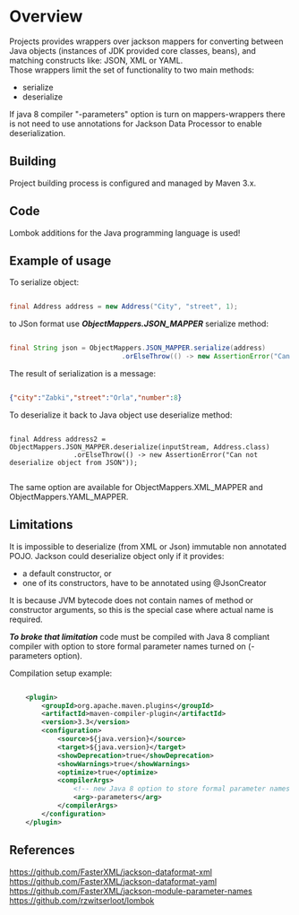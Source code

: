 # Overview

Projects provides wrappers over jackson mappers for converting between 
Java objects (instances of JDK provided core classes, beans), and matching constructs like: JSON, XML or YAML. <br/>
Those wrappers limit the set of functionality to two main methods:

  - serialize
  - deserialize

If java 8 compiler "-parameters" option is turn on mappers-wrappers there is not need to use annotations for 
Jackson Data Processor to enable deserialization.
 
## Building

Project building process is configured and managed by Maven 3.x.

## Code

Lombok additions for the Java programming language is used!

## Example of usage

To serialize object:

```java

final Address address = new Address("City", "street", 1);

```

to JSon format use ***ObjectMappers.JSON_MAPPER*** serialize method:

```java

final String json = ObjectMappers.JSON_MAPPER.serialize(address)
                            .orElseThrow(() -> new AssertionError("Can not serialize object to JSON"));
```

The result of serialization is a message:

```json

{"city":"Zabki","street":"Orla","number":8}

```

To deserialize it back to Java object use deserialize method:


```

final Address address2 = ObjectMappers.JSON_MAPPER.deserialize(inputStream, Address.class)
                .orElseThrow(() -> new AssertionError("Can not deserialize object from JSON"));
                                  
```

The same option are available for ObjectMappers.XML_MAPPER and ObjectMappers.YAML_MAPPER.

## Limitations

It is impossible to deserialize (from XML or Json) immutable non annotated POJO.
Jackson could deserialize object only if it provides:

- a default constructor, or
- one of its constructors, have to be annotated using @JsonCreator

It is because JVM bytecode does not contain names of method or constructor arguments, so this is the special case where actual name is required. 


***To broke that limitation*** code must be compiled with Java 8 compliant compiler with option to store formal 
parameter names turned on (-parameters option).

Compilation setup example:

```xml

    <plugin>
        <groupId>org.apache.maven.plugins</groupId>
        <artifactId>maven-compiler-plugin</artifactId>
        <version>3.3</version>
        <configuration>
            <source>${java.version}</source>
            <target>${java.version}</target>
            <showDeprecation>true</showDeprecation>
            <showWarnings>true</showWarnings>
            <optimize>true</optimize>
            <compilerArgs>
                <!-- new Java 8 option to store formal parameter names of methods and constructors -->
                <arg>-parameters</arg>
            </compilerArgs>
        </configuration>
    </plugin>

```

## References

https://github.com/FasterXML/jackson-dataformat-xml  
https://github.com/FasterXML/jackson-dataformat-yaml  
https://github.com/FasterXML/jackson-module-parameter-names  
https://github.com/rzwitserloot/lombok

